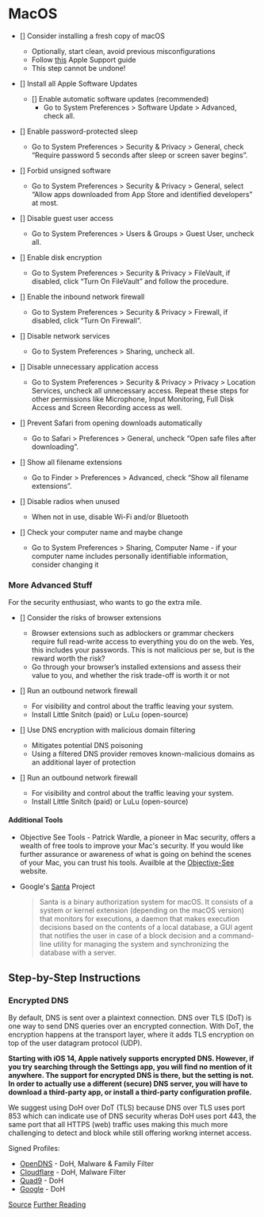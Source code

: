 # MacOS

- [] Consider installing a fresh copy of macOS
    - Optionally, start clean, avoid previous misconfigurations
    - Follow [this](https://support.apple.com/en-us/HT204904) Apple Support guide
    - This step cannot be undone!
  
- [] Install all Apple Software Updates
  - [] Enable automatic software updates (recommended)
    - Go to System Preferences > Software Update > Advanced, check all.

- [] Enable password-protected sleep
  - Go to System Preferences > Security & Privacy > General, check “Require password 5 seconds after sleep or screen saver begins”.

- [] Forbid unsigned software
  - Go to System Preferences > Security & Privacy > General, select “Allow apps downloaded from App Store and identified developers” at most.

- [] Disable guest user access
  - Go to System Preferences > Users & Groups > Guest User, uncheck all.

- [] Enable disk encryption
  - Go to System Preferences > Security & Privacy > FileVault, if disabled, click “Turn On FileVault” and follow the procedure.

- [] Enable the inbound network firewall
  - Go to System Preferences > Security & Privacy > Firewall, if disabled, click “Turn On Firewall”.

- [] Disable network services
  - Go to System Preferences > Sharing, uncheck all.

- [] Disable unnecessary application access
  - Go to System Preferences > Security & Privacy > Privacy > Location Services, uncheck all unnecessary access. Repeat these steps for other permissions like Microphone, Input Monitoring, Full Disk Access and Screen Recording access as well.

- [] Prevent Safari from opening downloads automatically
  - Go to Safari > Preferences > General, uncheck “Open safe files after downloading”.

- [] Show all filename extensions
  - Go to Finder > Preferences > Advanced, check “Show all filename extensions”.

- [] Disable radios when unused
  - When not in use, disable Wi-Fi and/or Bluetooth

- [] Check your computer name and maybe change
  - Go to System Preferences > Sharing, Computer Name - if your computer name includes personally identifiable information, consider changing it


### More Advanced Stuff
For the security enthusiast, who wants to go the extra mile.


- [] Consider the risks of browser extensions
  - Browser extensions such as adblockers or grammar checkers require full read-write access to everything you do on the web. Yes, this includes your passwords. This is not malicious per se, but is the reward worth the risk?
  - Go through your browser’s installed extensions and assess their value to you, and whether the risk trade-off is worth it or not

- [] Run an outbound network firewall
  - For visibility and control about the traffic leaving your system.
  - Install Little Snitch (paid) or LuLu (open-source)

- [] Use DNS encryption with malicious domain filtering
  - Mitigates potential DNS poisoning
  - Using a filtered DNS provider removes known-malicious domains as an additional layer of protection

- [] Run an outbound network firewall
  - For visibility and control about the traffic leaving your system.
  - Install Little Snitch (paid) or LuLu (open-source)


#### Additional Tools
- Objective See Tools - Patrick Wardle, a pioneer in Mac security, offers a wealth of free tools to improve your Mac's security. If you would like further assurance or awareness of what is going on behind the scenes of your Mac, you can trust his tools. Availble at the [Objective-See](https://objective-see.com/products.html) website.

- Google's [Santa](https://github.com/google/santa) Project
    > Santa is a binary authorization system for macOS. It consists of a system or kernel extension (depending on the macOS version) that monitors for executions, a daemon that makes execution decisions based on the contents of a local database, a GUI agent that notifies the user in case of a block decision and a command-line utility for managing the system and synchronizing the database with a server.


## Step-by-Step Instructions

### Encrypted DNS
By default, DNS is sent over a plaintext connection. DNS over TLS (DoT) is one way to send DNS queries over an encrypted connection. With DoT, the encryption happens at the transport layer, where it adds TLS encryption on top of the user datagram protocol (UDP).

**Starting with iOS 14, Apple natively supports encrypted DNS. However, if you try searching through the Settings app, you will find no mention of it anywhere. The support for encrypted DNS is there, but the setting is not. In order to actually use a different (secure) DNS server, you will have to download a third-party app, or install a third-party configuration profile.**

We suggest using DoH over DoT (TLS) because DNS over TLS uses port 853 which can indicate use of DNS security wheras DoH uses port 443, the same port that all HTTPS (web) traffic uses making this much more challenging to detect and block while still offering workng internet access.

Signed Profiles:
- [OpenDNS](https://github.com/paulmillr/encrypted-dns/blob/master/signed/opendns-familyshield.mobileconfig?raw=true) - DoH, Malware & Family Filter
- [Cloudflare](https://github.com/paulmillr/encrypted-dns/blob/master/signed/cloudflare-malware-https.mobileconfig?raw=true) - DoH, Malware Filter
- [Quad9](https://github.com/paulmillr/encrypted-dns/blob/master/signed/quad9-https.mobileconfig?raw=true) - DoH
- [Google](https://github.com/paulmillr/encrypted-dns/blob/master/signed/google-https.mobileconfig?raw=true) - DoH

[Source](https://github.com/paulmillr/encrypted-dns)
[Further Reading](https://paulmillr.com/posts/encrypted-dns/)